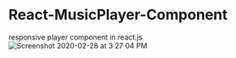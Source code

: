 # React-MusicPlayer-Component
responsive player component in react.js 
![Screenshot 2020-02-28 at 3 27 04 PM](https://user-images.githubusercontent.com/59835359/75547660-6a455180-5a51-11ea-8f51-0203c3a7be36.png)
